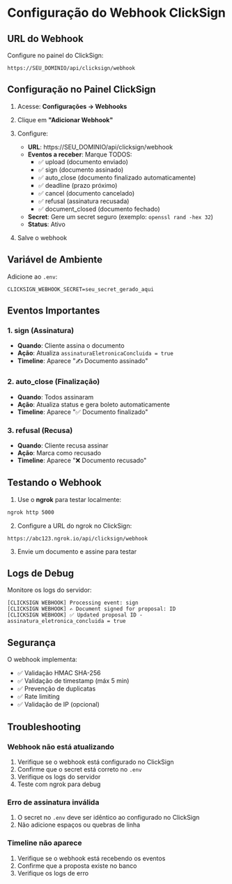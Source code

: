 # Configuração do Webhook ClickSign

## URL do Webhook

Configure no painel do ClickSign:
```
https://SEU_DOMINIO/api/clicksign/webhook
```

## Configuração no Painel ClickSign

1. Acesse: **Configurações → Webhooks**
2. Clique em **"Adicionar Webhook"**
3. Configure:
   - **URL**: https://SEU_DOMINIO/api/clicksign/webhook
   - **Eventos a receber**: Marque TODOS:
     - ✅ upload (documento enviado)
     - ✅ sign (documento assinado)
     - ✅ auto_close (documento finalizado automaticamente)
     - ✅ deadline (prazo próximo)
     - ✅ cancel (documento cancelado)
     - ✅ refusal (assinatura recusada)
     - ✅ document_closed (documento fechado)
   - **Secret**: Gere um secret seguro (exemplo: `openssl rand -hex 32`)
   - **Status**: Ativo

4. Salve o webhook

## Variável de Ambiente

Adicione ao `.env`:
```
CLICKSIGN_WEBHOOK_SECRET=seu_secret_gerado_aqui
```

## Eventos Importantes

### 1. sign (Assinatura)
- **Quando**: Cliente assina o documento
- **Ação**: Atualiza `assinaturaEletronicaConcluida = true`
- **Timeline**: Aparece "✍️ Documento assinado"

### 2. auto_close (Finalização)
- **Quando**: Todos assinaram
- **Ação**: Atualiza status e gera boleto automaticamente
- **Timeline**: Aparece "✅ Documento finalizado"

### 3. refusal (Recusa)
- **Quando**: Cliente recusa assinar
- **Ação**: Marca como recusado
- **Timeline**: Aparece "❌ Documento recusado"

## Testando o Webhook

1. Use o **ngrok** para testar localmente:
```bash
ngrok http 5000
```

2. Configure a URL do ngrok no ClickSign:
```
https://abc123.ngrok.io/api/clicksign/webhook
```

3. Envie um documento e assine para testar

## Logs de Debug

Monitore os logs do servidor:
```
[CLICKSIGN WEBHOOK] Processing event: sign
[CLICKSIGN WEBHOOK] ✍️ Document signed for proposal: ID
[CLICKSIGN WEBHOOK] ✅ Updated proposal ID - assinatura_eletronica_concluida = true
```

## Segurança

O webhook implementa:
- ✅ Validação HMAC SHA-256
- ✅ Validação de timestamp (máx 5 min)
- ✅ Prevenção de duplicatas
- ✅ Rate limiting
- ✅ Validação de IP (opcional)

## Troubleshooting

### Webhook não está atualizando
1. Verifique se o webhook está configurado no ClickSign
2. Confirme que o secret está correto no `.env`
3. Verifique os logs do servidor
4. Teste com ngrok para debug

### Erro de assinatura inválida
1. O secret no `.env` deve ser idêntico ao configurado no ClickSign
2. Não adicione espaços ou quebras de linha

### Timeline não aparece
1. Verifique se o webhook está recebendo os eventos
2. Confirme que a proposta existe no banco
3. Verifique os logs de erro
